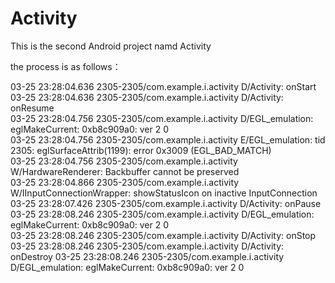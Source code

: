 # Activity
This is the second Android project namd Activity


the process is as follows：

03-25 23:28:04.636 2305-2305/com.example.i.activity D/Activity: onStart 
03-25 23:28:04.636 2305-2305/com.example.i.activity D/Activity: onResume  
03-25 23:28:04.756 2305-2305/com.example.i.activity D/EGL_emulation: eglMakeCurrent: 0xb8c909a0: ver 2 0  
03-25 23:28:04.756 2305-2305/com.example.i.activity E/EGL_emulation: tid 2305: eglSurfaceAttrib(1199): error 0x3009 (EGL_BAD_MATCH)  
03-25 23:28:04.756 2305-2305/com.example.i.activity W/HardwareRenderer: Backbuffer cannot be preserved  
03-25 23:28:04.866 2305-2305/com.example.i.activity W/IInputConnectionWrapper: showStatusIcon on inactive InputConnection 
03-25 23:28:07.426 2305-2305/com.example.i.activity D/Activity: onPause 
03-25 23:28:08.246 2305-2305/com.example.i.activity D/EGL_emulation: eglMakeCurrent: 0xb8c909a0: ver 2 0  
03-25 23:28:08.246 2305-2305/com.example.i.activity D/Activity: onStop  
03-25 23:28:08.246 2305-2305/com.example.i.activity D/Activity: onDestroy 
03-25 23:28:08.246 2305-2305/com.example.i.activity D/EGL_emulation: eglMakeCurrent: 0xb8c909a0: ver 2 0  
